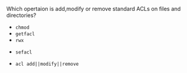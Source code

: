 Which opertaion is add,modify or remove standard ACLs on files and directories?

* `chmod`
* `getfacl`
* `rwx`
+ `sefacl`
* `acl add||modify||remove`
